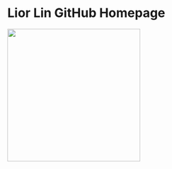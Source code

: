 # Lior Lin GitHub Homepage

<img src="https://github.com/LiorLin/LiorLin.github.io/blob/main/Composite%20Neurons%20image.tif" align="left" width="300" style="margin-right: 10px;"> 

##
